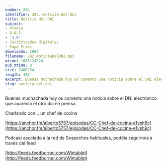 ```yaml
---
number: 282
identifier: 282.-noticia-del-dni
title: Noticia del DNI
subject:
- Prensa
- D.N.I.
- '4.0'
- Certificados digitales
- Papá Friki
downloads: 1004
filename: 282.NoticiaDelDNI.mp3
mtime: 1685124324
pub_mtime: 0
size: 7460254
length: 488
excerpt: Buenas muchachada hoy os comento una noticia sobre el DNI electrónico que apareció el otro dia en prensa
slug: noticia-del-dni
---
```

Buenas muchachada hoy os comento una noticia sobre el DNI electrónico que apareció el otro dia en prensa.

Charlando con... un chef de cocina

[https://anchor.fm/alberto5757/episodes/CC-Chef-de-cocina-e1vsh9c](https://anchor.fm/alberto5757/episodes/CC-Chef-de-cocina-e1vsh9c)

Podcast asociado a la red de Sospechos habituales, podéis seguirnos a través del feed

[http://feeds.feedburner.com/Wintablet](http://feeds.feedburner.com/Wintablet)